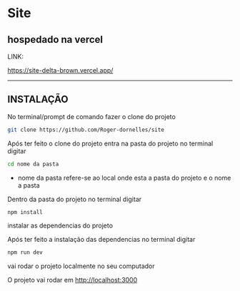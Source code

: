 # Site

## hospedado na vercel
LINK:

https://site-delta-brown.vercel.app/

----------------------

## INSTALAÇÃO

No terminal/prompt de comando fazer o clone do projeto

```bash
git clone https://github.com/Roger-dornelles/site
```

Após ter feito o clone do projeto entra na pasta do projeto no terminal digitar 


```bash
cd nome da pasta
```
* nome da pasta refere-se ao local onde esta a pasta do projeto e o nome a pasta

Dentro da pasta do projeto no terminal digitar 

```bash
npm install
```

instalar as dependencias do projeto

Após ter feito a instalação das dependencias no terminal digitar

```bash
npm run dev
```
vai rodar o projeto localmente no seu computador

O projeto vai rodar em  [http://localhost:3000](http://localhost:3000) 




